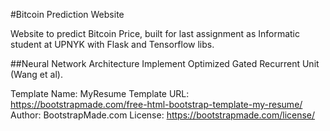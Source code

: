 #Bitcoin Prediction Website

Website to predict Bitcoin Price, built for last assignment as Informatic student at UPNYK with Flask and Tensorflow libs.

##Neural Network Architecture
Implement Optimized Gated Recurrent Unit (Wang et al).

Template Name: MyResume
Template URL: https://bootstrapmade.com/free-html-bootstrap-template-my-resume/
Author: BootstrapMade.com
License: https://bootstrapmade.com/license/
